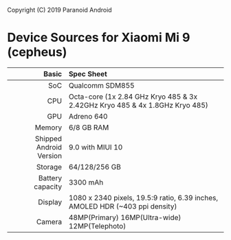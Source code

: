 Copyright (C) 2019 Paranoid Android

Device Sources for Xiaomi Mi 9 (cepheus)
=========================================
 
Basic   | Spec Sheet
-------:|:-------------------------
SoC     | Qualcomm SDM855
CPU     | Octa-core (1x 2.84 GHz Kryo 485 & 3x 2.42GHz Kryo 485 & 4x 1.8GHz Kryo 485)
GPU     | Adreno 640
Memory  | 6/8 GB RAM
Shipped Android Version | 9.0 with MIUI 10
Storage | 64/128/256 GB
Battery capacity | 3300 mAh
Display | 1080 x 2340 pixels, 19.5:9 ratio, 6.39 inches, AMOLED HDR (~403 ppi density)
Camera  | 48MP(Primary) 16MP(Ultra-wide) 12MP(Telephoto)

